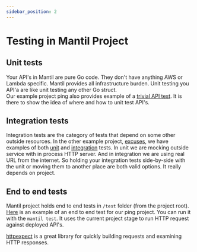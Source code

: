 ```yaml
---
sidebar_position: 2
---
```


# Testing in Mantil Project

## Unit tests

Your API's in Mantil are pure Go code. They don't have anything AWS or Lambda
specific. Mantil provides all infrastructure burden. Unit testing you API'a are
like unit testing any other Go struct.  
Our example project ping also provides example of a [trivial API
test](https://github.com/mantil-io/template-ping/blob/master/api/ping/ping_test.go).
It is there to show the idea of where and how to unit test API's.

## Integration tests

Integration tests are the category of tests that depend on some other
outside resources. In the other example project,
[excuses](https://github.com/mantil-io/template-excuses), we have examples of
both
[unit](https://github.com/mantil-io/template-excuses/blob/0a8c06a6d0d40fd4659c1538c772b7eaa8c7d5f5/api/excuses/excuses_test.go#L15)
and
[integration](https://github.com/mantil-io/template-excuses/blob/0a8c06a6d0d40fd4659c1538c772b7eaa8c7d5f5/api/excuses/excuses_test.go#L28)
tests. In unit we are mocking outside service with in process HTTP server. And in
integration we are using real URL from the internet. So holding your integration tests side-by-side with the unit or moving them to another place are both valid options. It really depends on project.


## End to end tests

Mantil project holds end to end tests in `/test` folder (from the project root).
[Here](https://github.com/mantil-io/template-ping/blob/master/test/ping_test.go)
is an example of an end to end test for our ping project. You can run it with the `mantil test`. It uses the current project stage to run HTTP request against
deployed API's. 

[httpexpect](https://github.com/gavv/httpexpect) is a great library for quickly
building requests and examining HTTP responses.
